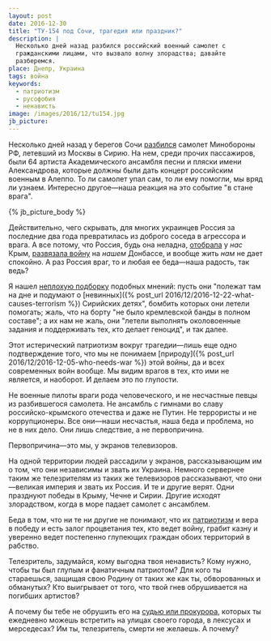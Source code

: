 ```yaml
---
layout: post
date: 2016-12-30
title: "ТУ-154 под Сочи, трагедия или праздник?"
description: |
  Несколько дней назад разбился российский военный самолет с
  гражданскими лицами, что вызвало волну злорадства; давайте
  разберемся.
place: Днепр, Украина
tags: война
keywords:
  - патриотизм
  - русофобия
  - ненависть
image: /images/2016/12/tu154.jpg
jb_picture:
---
```


Несколько дней назад у берегов Сочи
[разбился](http://korrespondent.net/world/russia/3792010-krushenye-tu-154-podrobnosty-foto-vydeo)
самолет Минобороны РФ, летевший из Москвы в Сирию. На нем, среди прочих
пассажиров, были 64 артиста Академического ансамбля песни и пляски
имени Александрова, которые должны были дать концерт российским военным
в Алеппо. То ли самолет упал сам, то ли ему помогли, мы вряд ли узнаем.
Интересно другое&mdash;наша реакция на это событие "в стане врага".

{% jb_picture_body %}

<!--more-->

Действительно, чего скрывать, для многих украинцев Россия за последние два
года превратилась из доброго соседа в агрессора и врага. А все потому, что
Россия, будь она неладна,
[отобрала](https://ru.wikipedia.org/wiki/%D0%9F%D1%80%D0%B8%D1%81%D0%BE%D0%B5%D0%B4%D0%B8%D0%BD%D0%B5%D0%BD%D0%B8%D0%B5_%D0%9A%D1%80%D1%8B%D0%BC%D0%B0_%D0%BA_%D0%A0%D0%BE%D1%81%D1%81%D0%B8%D0%B9%D1%81%D0%BA%D0%BE%D0%B9_%D0%A4%D0%B5%D0%B4%D0%B5%D1%80%D0%B0%D1%86%D0%B8%D0%B8)
у _нас_ Крым,
[развязала войну](https://ru.wikipedia.org/wiki/%D0%92%D0%BE%D0%BE%D1%80%D1%83%D0%B6%D1%91%D0%BD%D0%BD%D1%8B%D0%B9_%D0%BA%D0%BE%D0%BD%D1%84%D0%BB%D0%B8%D0%BA%D1%82_%D0%BD%D0%B0_%D0%B2%D0%BE%D1%81%D1%82%D0%BE%D0%BA%D0%B5_%D0%A3%D0%BA%D1%80%D0%B0%D0%B8%D0%BD%D1%8B)
на _нашем_ Донбассе, и вообще жить _нам_ не дает спокойно.
А раз Россия враг, то и любая
ее беда&mdash;наша радость, так ведь?

Я нашел [неплохую подборку](https://uainfo.org/blognews/1482655356--slishkom-uzh-simvolichno---blogery-o-krushenii-rossiyskogo.html)
подобных мнений: пусть они "полежат там на дне и подумают о
[невинных]({% post_url 2016/12/2016-12-22-what-causes-terrorism %})
Сирийских детях", бомбить которых они летели помогать;
жаль, что на борту "не было кремлевской банды в полном составе";
а их нам не жаль, они "летели выполнять околовоенные задания и
поддерживать тех, кто делает геноцид", и так далее.

Этот истерический патриотизм вокруг трагедии&mdash;лишь
еще одно подтверждение того, что мы не понимаем
[природу]({% post_url 2016/12/2016-12-05-who-needs-war %}) этой войны,
да и всех современных войн вообще. Мы видим врагов в тех, кто ими
не является, и наоборот. И делаем это по глупости.

Не военные пилоты враги рода человеческого, и не несчастные
певцы из разбившегося самолета. Не ансамбль с гимнами
во славу российско-крымского отечества и даже не Путин. Не
террористы и не коррупционеры. Все они&mdash;наши несчастья, наша
беда и проблема, но не в них дело. Они лишь следствие, а не первопричина.

Первопричина&mdash;это мы, у экранов телевизоров.

На одной территории людей рассадили у экранов, рассказывающим им о том,
что они независимы и звать их Украина. Немного сервернее таким же
телезрителям из таких же телевизоров рассказывают, что они&mdash;великая империя
и звать их Россия. И те и другие верят. Одни празднуют победы в Крыму, Чечне
и Сирии. Другие исходят злорадством, когда в море падает самолет
с ансамблем.

Беда в том, что ни те ни другие не понимают, что их
[патриотизм](https://ru.wikipedia.org/wiki/%D0%9F%D0%B0%D1%82%D1%80%D0%B8%D0%BE%D1%82%D0%B8%D0%B7%D0%BC)
и вера в победу и есть залог процветания тех, кто ведет войну, грабит
казну и уверенно ведет постепенно глупеющих граждан обоих территорий в рабство.

Телезритель, задумайся, кому выгодна твоя ненависть? Кому нужно, чтобы
ты был глупым и фанатичным патриотом? Для кого ты стараешься, защищая
свою Родину от таких же как ты, обворованных и обманутых? Кто выигрывает от того,
что твой гнев обрушивается на погибших артистов?

А почему бы тебе не обрушить его на
[судью или прокурора](https://ru.wikipedia.org/wiki/%D0%9A%D0%BE%D1%80%D1%80%D1%83%D0%BF%D1%86%D0%B8%D1%8F),
которых ты ежедневно можешь
встретить на улицах своего города, в лексусах и мерседесах?
Им ты, телезритель, смерти не желаешь. А почему?

